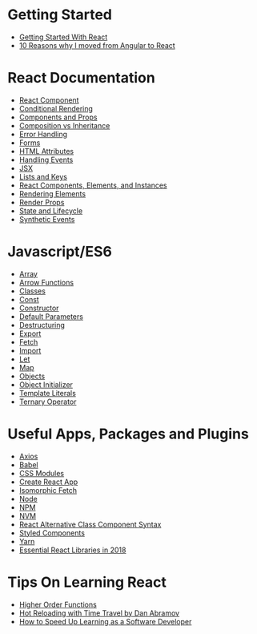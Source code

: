 <h1>Getting Started</h1>
<ul>
<li><a href="https://reactjs.org/docs/getting-started.html">Getting Started With React</a></li>
<li><a href="https://www.robinwieruch.de/reasons-why-i-moved-from-angular-to-react/">
10 Reasons why I moved from Angular to React
</a></li>
</ul>
<h1>React Documentation</h1>
<ul>
<li><a href="https://reactjs.org/docs/react-component.html">React Component</a></li>
<li><a href="https://reactjs.org/docs/conditional-rendering.html">Conditional Rendering</a></li>
<li><a href="https://reactjs.org/docs/components-and-props.html">Components and Props</a></li>
<li><a href="https://reactjs.org/docs/composition-vs-inheritance.html">Composition vs Inheritance</a></li>
<li><a href="https://reactjs.org/blog/2017/07/26/error-handling-in-react-16.html">Error Handling</a></li>
<li><a href="https://reactjs.org/docs/forms.html">Forms</a></li>
<li><a href="https://reactjs.org/docs/dom-elements.html#all-supported-html-attributes">HTML Attributes</a></li>
<li><a href="https://reactjs.org/docs/handling-events.html">Handling Events</a></li>
<li><a href="https://reactjs.org/docs/introducing-jsx.html">JSX</a></li>
<li><a href="https://reactjs.org/docs/lists-and-keys.html">Lists and Keys</a></li>
<li><a href="https://reactjs.org/blog/2015/12/18/react-components-elements-and-instances.html">React Components, Elements, and Instances</a></li>
<li><a href="https://reactjs.org/docs/rendering-elements.html">Rendering Elements</a></li>
<li><a href="https://reactjs.org/docs/render-props.htmll">Render Props</a></li>
<li><a href="https://reactjs.org/docs/state-and-lifecycle.html">State and Lifecycle</a></li>
<li><a href="https://reactjs.org/docs/events.html">Synthetic Events</a></li>
</ul>
<h1>Javascript/ES6</h1>
<ul>
<li><a href="https://developer.mozilla.org/en-US/docs/Web/JavaScript/Reference/Global_Objects/Array">Array</a></li>
<li><a href="https://developer.mozilla.org/en-US/docs/Web/JavaScript/Reference/Functions/Arrow_functions">Arrow Functions</a></li>
<li><a href="https://developer.mozilla.org/en-US/docs/Web/JavaScript/Reference/Classes">Classes</a></li>
<li><a href="https://developer.mozilla.org/en-US/docs/Web/JavaScript/Reference/Statements/const">Const</a></li>
<li><a href="https://developer.mozilla.org/en-US/docs/Web/JavaScript/Reference/Classes#Constructor">Constructor</a></li>
<li><a href="https://developer.mozilla.org/en-US/docs/Web/JavaScript/Reference/Functions/Default_parameters">Default Parameters</a></li>
<li><a href="https://developer.mozilla.org/en/docs/Web/JavaScript/Reference/Operators/Destructuring_assignment">Destructuring</a></li>
<li><a href="https://developer.mozilla.org/en-US/docs/Web/JavaScript/Reference/Statements/export">Export</a></li>
<li><a href="https://developer.mozilla.org/en-US/docs/Web/API/Fetch_API">Fetch</a></li>
<li><a href="https://developer.mozilla.org/en-US/docs/Web/JavaScript/Reference/Statements/import">Import</a></li>
<li><a href="https://developer.mozilla.org/en-US/docs/Web/JavaScript/Reference/Statements/let">Let</a></li>
<li><a href="https://developer.mozilla.org/en-US/docs/Web/JavaScript/Reference/Global_Objects/Array/map">Map</a></li>
<li><a href="https://developer.mozilla.org/en-US/docs/Web/JavaScript/Reference/Global_Objects/Object/assign">Objects</a></li>
<li><a href="https://developer.mozilla.org/en-US/docs/Web/JavaScript/Reference/Operators/Object_initializer">Object Initializer</a></li>
<li><a href="https://developer.mozilla.org/en-US/docs/Web/JavaScript/Reference/Template_literals">Template Literals</a></li>
<li><a href="https://developer.mozilla.org/en-US/docs/Web/JavaScript/Reference/Operators/Conditional_Operator">Ternary Operator
</a></li>
</ul>
<h1>Useful Apps, Packages and Plugins</h1>
<ul>
<li><a href="https://github.com/axios/axios">Axios</a></li>
<li><a href="https://babeljs.io/">Babel</a></li>
<li><a href="https://github.com/css-modules/css-modules">CSS Modules</a></li>
<li><a href="https://github.com/facebook/create-react-app">Create React App</a></li>
<li><a href="https://github.com/matthew-andrews/isomorphic-fetch">Isomorphic Fetch</a></li>
<li><a href="https://nodejs.org/en/">Node</a></li>
<li><a href="https://docs.npmjs.com/">NPM</a></li>
<li><a href="https://github.com/creationix/nvm">NVM</a></li>
<li><a href="https://github.com/the-road-to-learn-react/react-alternative-class-component-syntax">React Alternative Class Component Syntax</a></li>
<li><a href="https://github.com/styled-components/styled-components">Styled Components</a></li>
<li><a href="https://yarnpkg.com/en/docs/">Yarn</a></li>
<li><a href="https://www.robinwieruch.de/essential-react-libraries-framework/">Essential React Libraries in 2018</a></li>
</ul>
<h1>Tips On Learning React</h1>
<ul>
<li><a href="https://en.wikipedia.org/wiki/Higher-order_function">Higher Order Functions</a></li>
<li><a href="https://www.youtube.com/watch?v=xsSnOQynTHs">Hot Reloading with Time Travel by Dan Abramov</a></li>
<li><a href="https://simpleprogrammer.com/speed-up-learning-software-developer/">How to Speed Up Learning as a Software Developer</a></li>
</ul>
